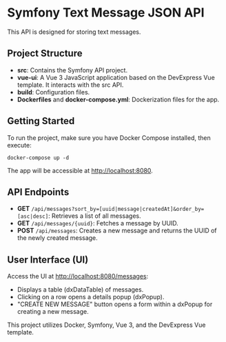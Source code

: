 # Symfony Text Message JSON API

This API is designed for storing text messages.

## Project Structure

- **src**: Contains the Symfony API project.
- **vue-ui**: A Vue 3 JavaScript application based on the DevExpress Vue template. It interacts with the src API.
- **build**: Configuration files.
- **Dockerfiles** and **docker-compose.yml**: Dockerization files for the app.

## Getting Started

To run the project, make sure you have Docker Compose installed, then execute:

```shell
docker-compose up -d
```

The app will be accessible at [http://localhost:8080](http://localhost:8080).

## API Endpoints

- **GET** `/api/messages?sort_by=[uuid|message|createdAt]&order_by=[asc|desc]`: Retrieves a list of all messages.
- **GET** `/api/messages/{uuid}`: Fetches a message by UUID.
- **POST** `/api/messages`: Creates a new message and returns the UUID of the newly created message.

## User Interface (UI)

Access the UI at [http://localhost:8080/messages](http://localhost:8080/messages):

- Displays a table (dxDataTable) of messages.
- Clicking on a row opens a details popup (dxPopup).
- "CREATE NEW MESSAGE" button opens a form within a dxPopup for creating a new message.

This project utilizes Docker, Symfony, Vue 3, and the DevExpress Vue template.

